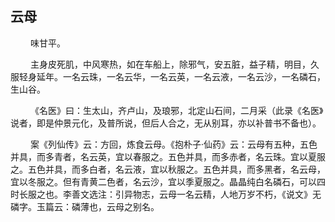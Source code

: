 ## 云母
<p>&emsp;&emsp;
味甘平。
</p>
<p>&emsp;&emsp;
主身皮死肌，中风寒热，如在车船上，除邪气，安五脏，益子精，明目，久服轻身延年。一名云珠，一名云华，一名云英，一名云液，一名云沙，一名磷石，生山谷。
</p>
<p>&emsp;&emsp;
《名医》曰：生太山，齐卢山，及琅邪，北定山石间，二月采（此录《名医》说者，即是仲景元化，及普所说，但后人合之，无从别耳，亦以补普书不备也）。
</p>
<p>&emsp;&emsp;
案《列仙传》云：方回，炼食云母。《抱朴子·仙药》云：云母有五种，五色并具，而多青者，名云英，宜以春服之。五色并具，而多赤者，名云珠。宜以夏服之。五色并具，而多白者，名云液，宜以秋服之。五色并具，而多黑者，名云母，宜以冬服之。但有青黄二色者，名云沙，宜以季夏服之。晶晶纯白名磷石，可以四时长服之也。李善文选注：引异物志，云母一名云精，人地万岁不朽，《说文》无磷字。玉篇云：磷薄也，云母之别名。
</p>